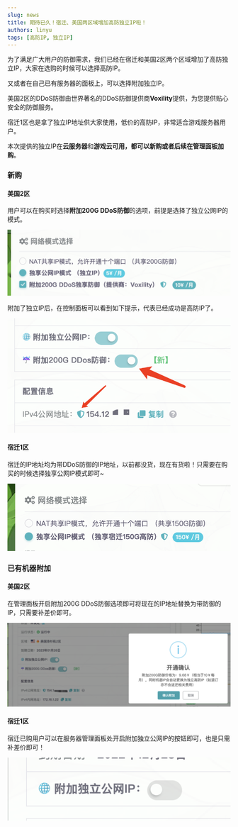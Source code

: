 ```yaml
---
slug: news
title: 期待已久！宿迁、美国两区域增加高防独立IP啦！
authors: linyu
tags: [高防IP, 独立IP]
---
```


为了满足广大用户的防御需求，我们已经在宿迁和美国2区两个区域增加了高防独立IP，大家在选购的时候可以选择高防IP。

又或者在自己已有服务器的面板上，可以选择附加独立IP。

美国2区的DDoS防御由世界著名的DDoS防御提供商**Voxility**提供，为您提供贴心安全的防御服务。

宿迁1区也是拿了独立IP地址供大家使用，低价的高防IP，非常适合游戏服务器用户。

本次提供的独立IP在**云服务器**和**游戏云可用，都可以新购或者后续在管理面板加购**。

### 新购

#### 美国2区

用户可以在购买时选择**附加200G DDoS防御**的选项，前提是选择了独立公网IP的模式。

![image-20221227141555063@50](./assets/image-20221227141555063.png)

附加了独立IP后，在控制面板可以看到如下提示，代表已经成功是高防IP了。

![image-20221227142225645@50](./assets/image-20221227142225645.png)

#### 宿迁1区

宿迁的IP地址均为带DDoS防御的IP地址，以前都没货，现在有货啦！只需要在购买的时候选择独享公网IP模式即可~

![image-20221227153610069](./assets/image-20221227153610069.png)



### 已有机器附加

#### 美国2区

在管理面板开启附加200G DDoS防御选项即可将现在的IP地址替换为带防御的IP，只需要补差价即可。

![image-20221227142334767@50](./assets/image-20221227142334767.png)



#### 宿迁1区

宿迁已购用户可以在服务器管理面板处开启附加独立公网IP的按钮即可，也是只需补差价即可！

![image-20221227153856655@50](./assets/image-20221227153856655.png)

